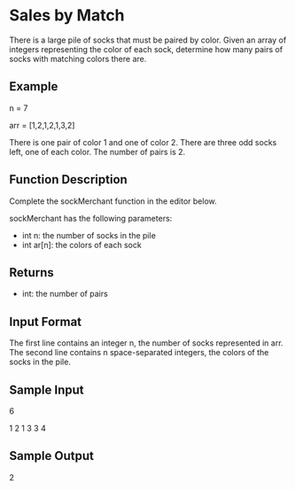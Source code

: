 # Sales by Match

There is a large pile of socks that must be paired by color. Given an array of integers representing the color of each sock, determine how many pairs of socks with matching colors there are.

## Example

n = 7

arr = [1,2,1,2,1,3,2]

There is one pair of color 1 and one of color 2. There are three odd socks left, one of each color. The number of pairs is 2.

## Function Description

Complete the sockMerchant function in the editor below.

sockMerchant has the following parameters:

* int n: the number of socks in the pile
* int ar[n]: the colors of each sock

## Returns

* int: the number of pairs

## Input Format

The first line contains an integer n, the number of socks represented in arr. 
The second line contains n space-separated integers, the colors of the socks in the pile.

## Sample Input

6

1 2 1 3 3 4

## Sample Output

2
